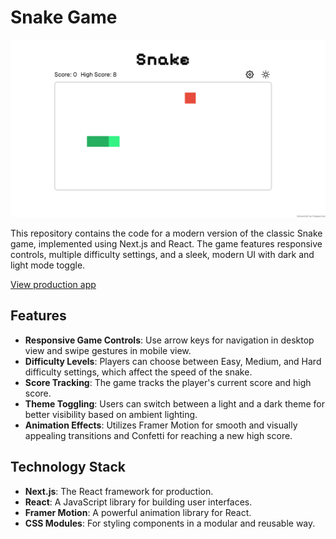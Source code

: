 # Snake Game

![alt text](image.png)

This repository contains the code for a modern version of the classic Snake game, implemented using Next.js and React. The game features responsive controls, multiple difficulty settings, and a sleek, modern UI with dark and light mode toggle.

[View production app](https://snake-mu-black.vercel.app/)

## Features

- **Responsive Game Controls**: Use arrow keys for navigation in desktop view and swipe gestures in mobile view.
- **Difficulty Levels**: Players can choose between Easy, Medium, and Hard difficulty settings, which affect the speed of the snake.
- **Score Tracking**: The game tracks the player's current score and high score.
- **Theme Toggling**: Users can switch between a light and a dark theme for better visibility based on ambient lighting.
- **Animation Effects**: Utilizes Framer Motion for smooth and visually appealing transitions and Confetti for reaching a new high score.

## Technology Stack

- **Next.js**: The React framework for production.
- **React**: A JavaScript library for building user interfaces.
- **Framer Motion**: A powerful animation library for React.
- **CSS Modules**: For styling components in a modular and reusable way.
